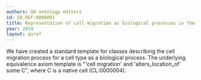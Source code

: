 ```yaml
--- 
authors: GO ontology editors
id: GO_REF:0000091
title: Representation of cell migration as biological processes in the Gene Ontology
year: 2014
layout: goref
---
```


We have created a standard template for classes describing the cell migration process for a cell type as a biological process. The underlying equivalence axiom template is "'cell migration' and 'alters_location_of' some C", where C is a native cell (CL:0000004).

